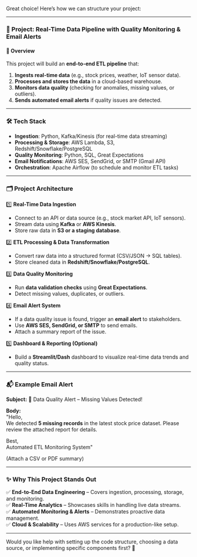 Great choice! Here’s how we can structure your project:  

---

### **🚀 Project: Real-Time Data Pipeline with Quality Monitoring & Email Alerts**  

#### **📌 Overview**  
This project will build an **end-to-end ETL pipeline** that:  
1. **Ingests real-time data** (e.g., stock prices, weather, IoT sensor data).  
2. **Processes and stores the data** in a cloud-based warehouse.  
3. **Monitors data quality** (checking for anomalies, missing values, or outliers).  
4. **Sends automated email alerts** if quality issues are detected.  

---

### **🛠️ Tech Stack**  
- **Ingestion**: Python, Kafka/Kinesis (for real-time data streaming)  
- **Processing & Storage**: AWS Lambda, S3, Redshift/Snowflake/PostgreSQL  
- **Quality Monitoring**: Python, SQL, Great Expectations  
- **Email Notifications**: AWS SES, SendGrid, or SMTP (Gmail API)  
- **Orchestration**: Apache Airflow (to schedule and monitor ETL tasks)  

---

### **🗂️ Project Architecture**  

1️⃣ **Real-Time Data Ingestion**  
- Connect to an API or data source (e.g., stock market API, IoT sensors).  
- Stream data using **Kafka** or **AWS Kinesis**.  
- Store raw data in **S3 or a staging database**.  

2️⃣ **ETL Processing & Data Transformation**  
- Convert raw data into a structured format (CSV/JSON → SQL tables).  
- Store cleaned data in **Redshift/Snowflake/PostgreSQL**.  

3️⃣ **Data Quality Monitoring**  
- Run **data validation checks** using **Great Expectations**.  
- Detect missing values, duplicates, or outliers.  

4️⃣ **Email Alert System**  
- If a data quality issue is found, trigger an **email alert** to stakeholders.  
- Use **AWS SES, SendGrid, or SMTP** to send emails.  
- Attach a summary report of the issue.  

5️⃣ **Dashboard & Reporting (Optional)**  
- Build a **Streamlit/Dash** dashboard to visualize real-time data trends and quality status.  

---

### **📬 Example Email Alert**  

**Subject:** 🚨 Data Quality Alert – Missing Values Detected!  

**Body:**  
"Hello,  
We detected **5 missing records** in the latest stock price dataset. Please review the attached report for details.  

Best,  
Automated ETL Monitoring System"  

(Attach a CSV or PDF summary)  

---

### **✨ Why This Project Stands Out**  
✅ **End-to-End Data Engineering** – Covers ingestion, processing, storage, and monitoring.  
✅ **Real-Time Analytics** – Showcases skills in handling live data streams.  
✅ **Automated Monitoring & Alerts** – Demonstrates proactive data management.  
✅ **Cloud & Scalability** – Uses AWS services for a production-like setup.  

---

Would you like help with setting up the code structure, choosing a data source, or implementing specific components first? 🚀